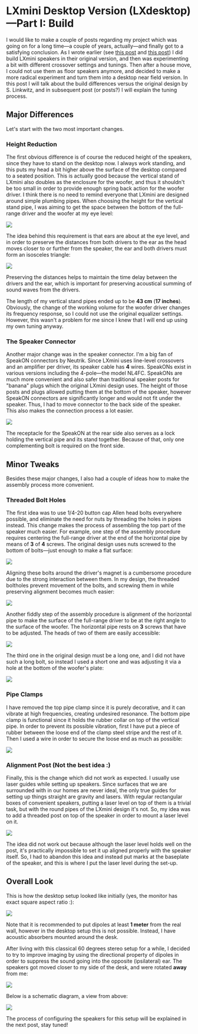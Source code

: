 # LXmini Desktop Version (LXdesktop)—Part I: Build

I would like to make a couple of posts regarding my project which was
going on for a long time—a couple of years, actually—and finally got
to a satisfying conclusion. As I wrote earlier (see [this
post](/2018/06/linkwitz-lxminifirst-impressions.html) and [this
post](/2019/10/case-study-of-lxmini-in-our-new-living.html)) I did
build LXmini speakers in their original version, and then was
experimenting a bit with different crossover settings and
tunings. Then after a house move, I could not use them as floor
speakers anymore, and decided to make a more radical experiment and
turn them into a desktop near field version. In this post I will talk
about the build differences versus the original design by S. Linkwitz,
and in subsequent post (or posts?) I will explain the tuning process.

## Major Differences

Let's start with the two most important changes.

### Height Reduction

The first obvious difference is of course the reduced height of the
speakers, since they have to stand on the desktop now. I always work
standing, and this puts my head a bit higher above the surface of the
desktop compared to a seated position. This is actually good because
the vertical stand of LXmini also doubles as the enclosure for the
woofer, and thus it shouldn't be too small in order to provide enough
spring back action for the woofer driver. I think there is no need to
remind everyone that LXmini are designed around simple plumbing
pipes. When choosing the height for the vertical stand pipe, I was
aiming to get the space between the bottom of the full-range driver
and the woofer at my eye level:

[![](https://blogger.googleusercontent.com/img/b/R29vZ2xl/AVvXsEjuEaWvvEMDGH2KxB8JzNCUH5iXiepoGKM868aiHzJnQVLQuL9Rfset3w6GB8k3k2Z7ReBNAiCapAWOkw_qM95xp3J6DcoX8HtHZzJGi7w6ZrpM5RyFAoi68BLmtzsvlGUgBod6eiBvLjEiqv71VuCOVFJNF48XTQrhIZawFvXhSbpb-um6DiZcA8baY88z/w324-h400/drivers.jpg)](https://blogger.googleusercontent.com/img/b/R29vZ2xl/AVvXsEjuEaWvvEMDGH2KxB8JzNCUH5iXiepoGKM868aiHzJnQVLQuL9Rfset3w6GB8k3k2Z7ReBNAiCapAWOkw_qM95xp3J6DcoX8HtHZzJGi7w6ZrpM5RyFAoi68BLmtzsvlGUgBod6eiBvLjEiqv71VuCOVFJNF48XTQrhIZawFvXhSbpb-um6DiZcA8baY88z/s640/drivers.jpg)

The idea behind this requirement is that ears are about at the eye
level, and in order to preserve the distances from both drivers to the
ear as the head moves closer to or further from the speaker, the ear
and both drivers must form an isosceles triangle:

[![](https://blogger.googleusercontent.com/img/b/R29vZ2xl/AVvXsEj5pdlvjcxHCKgJkVE_izd-KIjAcdsSRgDnRGyyLgmSOIuxPwFKbtz-eN54OcZdg-1k_vUsTQROm687ZSUCAQxPiTC_wj9yXCX92JR4j4Orj2k9e4qnPOr5s7zi3ykpLVtandr64sm_ph1EkmC6sNcLHtvYqZMverbmUBGPR3Ao_fFuc4tCiZJhbbCMC7me/w400-h178/Driver_Distances.png)](https://blogger.googleusercontent.com/img/b/R29vZ2xl/AVvXsEj5pdlvjcxHCKgJkVE_izd-KIjAcdsSRgDnRGyyLgmSOIuxPwFKbtz-eN54OcZdg-1k_vUsTQROm687ZSUCAQxPiTC_wj9yXCX92JR4j4Orj2k9e4qnPOr5s7zi3ykpLVtandr64sm_ph1EkmC6sNcLHtvYqZMverbmUBGPR3Ao_fFuc4tCiZJhbbCMC7me/s562/Driver_Distances.png)

Preserving the distances helps to maintain the time delay between the
drivers and the ear, which is important for preserving acoustical
summing of sound waves from the drivers.

The length of my vertical stand pipes ended up to be **43 cm** (**17
inches**). Obviously, the change of the working volume for the woofer
driver changes its frequency response, so I could not use the original
equalizer settings. However, this wasn't a problem for me since I knew
that I will end up using my own tuning anyway.

### The Speaker Connector

Another major change was in the speaker connector. I'm a big fan of
SpeakON connectors by Neutrik. Since LXmini uses line-level crossovers
and an amplifier per driver, its speaker cable has **4** wires.
SpeakONs exist in various versions including the 4-pole—the model
NL4FC. SpeakONs are much more convenient and also safer than
traditional speaker posts for "banana" plugs which the original LXmini
design uses. The height of those posts and plugs allowed putting them
at the bottom of the speaker, however SpeakON connectors are
significantly longer and would not fit under the speaker. Thus, I had
to move connector to the back side of the speaker. This also makes the
connection process a lot easier.

[![](https://blogger.googleusercontent.com/img/b/R29vZ2xl/AVvXsEg02g9Fk0M41TEJSKW97Q_Nw4-WkBxYuiL1Xpz72XkzZgPop0B3qvMfyzddqB1EajFhTlt0o0WrvjpT4pRris1EXtKS2a23Rg8Dydebn7Qe4H0q9qgvqcO2gpNovFd9ICSZsdd8pHUqfeI8Qdi7EIl5Wo_ShV3q0hx2K01FXkl5q7Tvs1OhUuvGvyOv7K00/w640-h454/speakon.jpg)](https://blogger.googleusercontent.com/img/b/R29vZ2xl/AVvXsEg02g9Fk0M41TEJSKW97Q_Nw4-WkBxYuiL1Xpz72XkzZgPop0B3qvMfyzddqB1EajFhTlt0o0WrvjpT4pRris1EXtKS2a23Rg8Dydebn7Qe4H0q9qgvqcO2gpNovFd9ICSZsdd8pHUqfeI8Qdi7EIl5Wo_ShV3q0hx2K01FXkl5q7Tvs1OhUuvGvyOv7K00/s700/speakon.jpg)

The receptacle for the SpeakON at the rear side also serves as a lock
holding the vertical pipe and its stand together. Because of that,
only one complementing bolt is required on the front side.

## Minor Tweaks

Besides these major changes, I also had a couple of ideas how to make
the assembly process more convenient.

### Threaded Bolt Holes

The first idea was to use 1/4-20 button cap Allen head bolts
everywhere possible, and eliminate the need for nuts by threading the
holes in pipes instead. This change makes the process of assembling
the top part of the speaker much easier. For example, one step of the
assembly procedure requires centering the full-range driver at the end
of the horizontal pipe by means of **3** of **4** screws. The original
design uses nuts screwed to the bottom of bolts—just enough to make a
flat surface:

[![](https://blogger.googleusercontent.com/img/b/R29vZ2xl/AVvXsEh7z4aTS_NbtdLRiW2XXwxrw0JpuGoqy1JGDZ4tix-iYJ4mpGxmj_pEMNss82ekLvagh78A4OFFcpCyFA-SxMJBd6kJRg7fywBChSS9oIrzj39VDN8rb_Qu0HJAGUm1ofkcYWR-xuTqkM8vTLaNoCY_S_hP4wQnJLjU-AkMOITZBTrNZIh_8XWbN6qIrFDp/w640-h333/original_fr_bolts.jpg)](https://blogger.googleusercontent.com/img/b/R29vZ2xl/AVvXsEh7z4aTS_NbtdLRiW2XXwxrw0JpuGoqy1JGDZ4tix-iYJ4mpGxmj_pEMNss82ekLvagh78A4OFFcpCyFA-SxMJBd6kJRg7fywBChSS9oIrzj39VDN8rb_Qu0HJAGUm1ofkcYWR-xuTqkM8vTLaNoCY_S_hP4wQnJLjU-AkMOITZBTrNZIh_8XWbN6qIrFDp/s700/original_fr_bolts.jpg)

Aligning these bolts around the driver's magnet is a cumbersome
procedure due to the strong interaction between them. In my design,
the threaded boltholes prevent movement of the bolts, and screwing
them in while preserving alignment becomes much easier:

[![](https://blogger.googleusercontent.com/img/b/R29vZ2xl/AVvXsEi5RD_zgfFjUGjS_3jeO4V-zb5GpIg-moVdMbzCs6AqFw4vxisEe8kSkd9czReauvz9xDDYASEFoI7pbDPUFm2a-ZAuHlpnTOTfvdKZAEWPLYxoA5i5nojpH7sSafdyYPmZ2FCqco1zRQnMq7MXbdXG76RAqioRSRu6uM-6tigf3xYYM_l8IIlvch-ZAEL8/w446-h640/my_fr_bolts.jpg)](https://blogger.googleusercontent.com/img/b/R29vZ2xl/AVvXsEi5RD_zgfFjUGjS_3jeO4V-zb5GpIg-moVdMbzCs6AqFw4vxisEe8kSkd9czReauvz9xDDYASEFoI7pbDPUFm2a-ZAuHlpnTOTfvdKZAEWPLYxoA5i5nojpH7sSafdyYPmZ2FCqco1zRQnMq7MXbdXG76RAqioRSRu6uM-6tigf3xYYM_l8IIlvch-ZAEL8/s700/my_fr_bolts.jpg)

Another fiddly step of the assembly procedure is alignment of the
horizontal pipe to make the surface of the full-range driver to be
at the right angle to the surface of the woofer. The horizontal pipe
rests on **3** screws that have to be adjusted. The heads of two of
them are easily accessible:

[![](https://blogger.googleusercontent.com/img/b/R29vZ2xl/AVvXsEiJe1IRGJNMUv3FAuknHmtJY7l8fmhkg2ekC_AFqQQawCi_8FQg202_MyYVbIv-SgNM9EraPPmh_imicTwq4a1MpS87Fp5xDZYC4nWhBssIJcKaqzyXPRxeJXALOOsgp6VFdiw5WndWq-RjQsWUo0fcq5d0VDxK6OBCmHoxPUS8yjhF-OWIkAqlwiVmNnI6/w640-h366/fr_pipe_bolts.jpg)](https://blogger.googleusercontent.com/img/b/R29vZ2xl/AVvXsEiJe1IRGJNMUv3FAuknHmtJY7l8fmhkg2ekC_AFqQQawCi_8FQg202_MyYVbIv-SgNM9EraPPmh_imicTwq4a1MpS87Fp5xDZYC4nWhBssIJcKaqzyXPRxeJXALOOsgp6VFdiw5WndWq-RjQsWUo0fcq5d0VDxK6OBCmHoxPUS8yjhF-OWIkAqlwiVmNnI6/s700/fr_pipe_bolts.jpg)

The third one in the original design must be a long one, and I did not
have such a long bolt, so instead I used a short one and was adjusting
it via a hole at the bottom of the woofer's plate:

[![](https://blogger.googleusercontent.com/img/b/R29vZ2xl/AVvXsEjAMQziZv1qpYnLHWuwzLxqw2FCxt5K-AA6cb5-b5KXwDBFVYC_VT_4AHb7C7YfnS6DNAbgSpaxv1qoh7hRrP625UIXW-pQZcOvXeZOvx0SSlPziK7_xRWAgYh0-4eOR_XNpBR-7lYqReo0ljjyNR574_xRdyc5YdV_qez-blgblAP_j29LLCte-wO65b2P/w365-h400/fr_pipe_bottom.jpg)](https://blogger.googleusercontent.com/img/b/R29vZ2xl/AVvXsEjAMQziZv1qpYnLHWuwzLxqw2FCxt5K-AA6cb5-b5KXwDBFVYC_VT_4AHb7C7YfnS6DNAbgSpaxv1qoh7hRrP625UIXW-pQZcOvXeZOvx0SSlPziK7_xRWAgYh0-4eOR_XNpBR-7lYqReo0ljjyNR574_xRdyc5YdV_qez-blgblAP_j29LLCte-wO65b2P/s700/fr_pipe_bottom.jpg)

### Pipe Clamps

I have removed the top pipe clamp since it is purely decorative, and it
can vibrate at high frequencies, creating undesired resonance. The
bottom pipe clamp is functional since it holds the rubber collar on
top of the vertical pipe. In order to prevent its possible vibration,
first I have put a piece of rubber between the loose end of the clamp
steel stripe and the rest of it. Then I used a wire in order to secure
the loose end as much as possible:

[![](https://blogger.googleusercontent.com/img/b/R29vZ2xl/AVvXsEjlLgoVhtc39-akIWCpkEAmN2IYlikKj7pduJXLJvJ1dB6djhndfE68q6MMTU_ASR1whYbJs0pj7-Ny1ved_YfpUPP5Q3wnfTP-5_6UsiHd3OP_pErsOkN3w_djI7J0A9fW7OxvyjYyeCMQlQ1bq0plZPft5gSn0SqMs4zxAMJRHAgm7vcam57O6lB7lTms/w640-h462/clamp.jpg)](https://blogger.googleusercontent.com/img/b/R29vZ2xl/AVvXsEjlLgoVhtc39-akIWCpkEAmN2IYlikKj7pduJXLJvJ1dB6djhndfE68q6MMTU_ASR1whYbJs0pj7-Ny1ved_YfpUPP5Q3wnfTP-5_6UsiHd3OP_pErsOkN3w_djI7J0A9fW7OxvyjYyeCMQlQ1bq0plZPft5gSn0SqMs4zxAMJRHAgm7vcam57O6lB7lTms/s700/clamp.jpg)

### Alignment Post (Not the best idea :)

Finally, this is the change which did not work as expected. I usually
use laser guides while setting up speakers. Since surfaces that we are
surrounded with in our homes are never ideal, the only true guides for
setting up things straight are gravity and lasers. With regular
rectangular boxes of convenient speakers, putting a laser level on top
of them is a trivial task, but with the round pipes of the LXmini
design it's not. So, my idea was to add a threaded post on top of the
speaker in order to mount a laser level on it.

[![](https://blogger.googleusercontent.com/img/b/R29vZ2xl/AVvXsEjpWMPCzT2qFDgPfNPQTNJmk6Kauz8LutZae13d9i8mcg5zLl4gfYbVW2-8cMO4KZuVXlz1lLg2RjlHZejVUc8hcu9kB3H3hOlXz3sgIp46U3ObqKwqmdBaN0QIVim9yMiGt227w5X7rORyjqTLRdU3HQ4coECzd4m6Min-VH4505ZkPT8-ynwyYGf9gbZz/w640-h502/bolt_and_laser.jpg)](https://blogger.googleusercontent.com/img/b/R29vZ2xl/AVvXsEjpWMPCzT2qFDgPfNPQTNJmk6Kauz8LutZae13d9i8mcg5zLl4gfYbVW2-8cMO4KZuVXlz1lLg2RjlHZejVUc8hcu9kB3H3hOlXz3sgIp46U3ObqKwqmdBaN0QIVim9yMiGt227w5X7rORyjqTLRdU3HQ4coECzd4m6Min-VH4505ZkPT8-ynwyYGf9gbZz/s700/bolt_and_laser.jpg)

The idea did not work out because although the laser level holds well
on the post, it's practically impossible to set it up aligned properly
with the speaker itself. So, I had to abandon this idea and instead
put marks at the baseplate of the speaker, and this is where I put
the laser level during the set-up.

## Overall Look

This is how the desktop setup looked like initially (yes, the monitor
has exact square aspect ratio :):

[![](https://blogger.googleusercontent.com/img/b/R29vZ2xl/AVvXsEjVgoyNGGpXGNEuZC1V9tyDIqxadJQJRXrhaT-M3BIOTcsOY9dE37vLJOK5EvEDOwUcM_hyys6ZRSlOd1mTvYAr_CX-FCyXn27ZgMfFDCj4xzDjTTEOA2KHnOxug7VlKdVTj4T8IoFDwMe5kHrdrgA_ObrQWZPMg887MhydxBeTPxtVl76PRmGVVDcMxYtT/s16000/old_setup.jpg)](https://blogger.googleusercontent.com/img/b/R29vZ2xl/AVvXsEjVgoyNGGpXGNEuZC1V9tyDIqxadJQJRXrhaT-M3BIOTcsOY9dE37vLJOK5EvEDOwUcM_hyys6ZRSlOd1mTvYAr_CX-FCyXn27ZgMfFDCj4xzDjTTEOA2KHnOxug7VlKdVTj4T8IoFDwMe5kHrdrgA_ObrQWZPMg887MhydxBeTPxtVl76PRmGVVDcMxYtT/s700/old_setup.jpg)

Note that it is recommended to put dipoles at least **1 meter** from
the real wall, however in the desktop setup this is not possible.
Instead, I have acoustic absorbers mounted around the desk.

After living with this classical 60 degrees stereo setup for a while,
I decided to try to improve imaging by using the directional property
of dipoles in order to suppress the sound going into the opposite
(ipsilateral) ear. The speakers got moved closer to my side of the
desk, and were rotated **away** from me:

[![](https://blogger.googleusercontent.com/img/b/R29vZ2xl/AVvXsEi55jfwHZ7GfdZOHb8XPvjy0Ygaw9F-HrUAlax6CdrhYUtZPUdl6FFeJ9VAHZRbDNEu-x3XoAcIxAoztDsZg5xbAS8ZKjpO9leLieo1Rc1XatrrLS9heD8JT022QBWhmRrmvTDfa-XnGXUCUCAFSlkwEkzFlgPABJ14Bc2LHjRbMo0owSB3F1v5-0PO930j/s16000/new_setup.jpg)](https://blogger.googleusercontent.com/img/b/R29vZ2xl/AVvXsEi55jfwHZ7GfdZOHb8XPvjy0Ygaw9F-HrUAlax6CdrhYUtZPUdl6FFeJ9VAHZRbDNEu-x3XoAcIxAoztDsZg5xbAS8ZKjpO9leLieo1Rc1XatrrLS9heD8JT022QBWhmRrmvTDfa-XnGXUCUCAFSlkwEkzFlgPABJ14Bc2LHjRbMo0owSB3F1v5-0PO930j/s700/new_setup.jpg)

Below is a schematic diagram, a view from above:

[![](https://blogger.googleusercontent.com/img/b/R29vZ2xl/AVvXsEj0GxH17hqDXelirt-VmEyvtphE_rgJ2EaGLODrxroci9ZmOepptq711g7VvnDHhS4Fm_TxvjbyoqqokdpL8ZYyOpy3J0QXFFvCl8x-LBFq_ElyaGJ4DfsFQPhAGsIeM3mRJg4NN26_kTc6g1S-hASqQOi646RjhyphenhyphenyuQr5-tw51dn619RjhAT8P6L842rIA/w640-h541/Room_Plan_2.png)](https://blogger.googleusercontent.com/img/b/R29vZ2xl/AVvXsEj0GxH17hqDXelirt-VmEyvtphE_rgJ2EaGLODrxroci9ZmOepptq711g7VvnDHhS4Fm_TxvjbyoqqokdpL8ZYyOpy3J0QXFFvCl8x-LBFq_ElyaGJ4DfsFQPhAGsIeM3mRJg4NN26_kTc6g1S-hASqQOi646RjhyphenhyphenyuQr5-tw51dn619RjhAT8P6L842rIA/s711/Room_Plan_2.png)

The process of configuring the speakers for this setup will be
explained in the next post, stay tuned!
